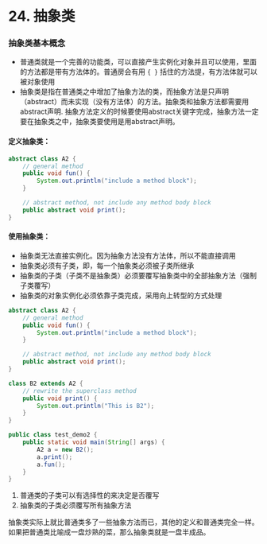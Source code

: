 # 24. 抽象类

### 抽象类基本概念

* 普通类就是一个完善的功能类，可以直接产生实例化对象并且可以使用，里面的方法都是带有方法体的。普通房会有用 `{ }` 括住的方法提，有方法体就可以被对象使用
* 抽象类是指在普通类之中增加了抽象方法的类，而抽象方法是只声明（abstract）而未实现（没有方法体）的方法。抽象类和抽象方法都需要用abstract声明. 抽象方法定义的时候要使用abstract关键字完成，抽象方法一定要在抽象类之中，抽象类要使用是用abstract声明。

#### 定义抽象类：
```java
abstract class A2 {
    // general method
    public void fun() {
        System.out.println("include a method block");
    }

    // abstract method, not include any method body block
    public abstract void print();
}
```

#### 使用抽象类：
* 抽象类无法直接实例化。因为抽象方法没有方法体，所以不能直接调用
* 抽象类必须有子类，即，每一个抽象类必须被子类所继承
* 抽象类的子类（子类不是抽象类）必须要覆写抽象类中的全部抽象方法（强制子类覆写）
* 抽象类的对象实例化必须依靠子类完成，采用向上转型的方式处理

```java
abstract class A2 {
    // general method
    public void fun() {
        System.out.println("include a method block");
    }

    // abstract method, not include any method body block
    public abstract void print();
}

class B2 extends A2 {
    // rewrite the superclass method
    public void print() {
        System.out.println("This is B2");
    }
}

public class test_demo2 {
    public static void main(String[] args) {
        A2 a = new B2();
        a.print();
        a.fun();
    }
}
```
1. 普通类的子类可以有选择性的来决定是否覆写
2. 抽象类的子类必须覆写所有抽象方法

抽象类实际上就比普通类多了一些抽象方法而已，其他的定义和普通类完全一样。如果把普通类比喻成一盘炒熟的菜，那么抽象类就是一盘半成品。
